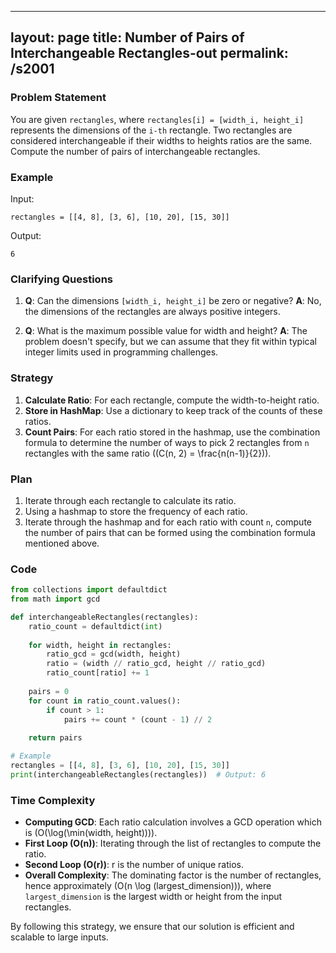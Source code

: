 
---
layout: page
title:  Number of Pairs of Interchangeable Rectangles-out
permalink: /s2001
---

### Problem Statement
You are given `rectangles`, where `rectangles[i] = [width_i, height_i]` represents the dimensions of the `i-th` rectangle. Two rectangles are considered interchangeable if their widths to heights ratios are the same. Compute the number of pairs of interchangeable rectangles.

### Example
Input:
```
rectangles = [[4, 8], [3, 6], [10, 20], [15, 30]]
```
Output:
```
6
```

### Clarifying Questions
1. **Q**: Can the dimensions `[width_i, height_i]` be zero or negative?
   **A**: No, the dimensions of the rectangles are always positive integers.
   
2. **Q**: What is the maximum possible value for width and height?
   **A**: The problem doesn't specify, but we can assume that they fit within typical integer limits used in programming challenges.

### Strategy
1. **Calculate Ratio**: For each rectangle, compute the width-to-height ratio.
2. **Store in HashMap**: Use a dictionary to keep track of the counts of these ratios.
3. **Count Pairs**: For each ratio stored in the hashmap, use the combination formula to determine the number of ways to pick 2 rectangles from `n` rectangles with the same ratio (\(C(n, 2) = \frac{n(n-1)}{2}\)).

### Plan
1. Iterate through each rectangle to calculate its ratio.
2. Using a hashmap to store the frequency of each ratio.
3. Iterate through the hashmap and for each ratio with count `n`, compute the number of pairs that can be formed using the combination formula mentioned above.

### Code
```python
from collections import defaultdict
from math import gcd

def interchangeableRectangles(rectangles):
    ratio_count = defaultdict(int)
    
    for width, height in rectangles:
        ratio_gcd = gcd(width, height)
        ratio = (width // ratio_gcd, height // ratio_gcd)
        ratio_count[ratio] += 1
    
    pairs = 0
    for count in ratio_count.values():
        if count > 1:
            pairs += count * (count - 1) // 2
    
    return pairs

# Example
rectangles = [[4, 8], [3, 6], [10, 20], [15, 30]]
print(interchangeableRectangles(rectangles))  # Output: 6
```

### Time Complexity
- **Computing GCD**: Each ratio calculation involves a GCD operation which is \(O(\log(\min(width, height)))\).
- **First Loop (O(n))**: Iterating through the list of rectangles to compute the ratio.
- **Second Loop (O(r))**: r is the number of unique ratios.
- **Overall Complexity**: The dominating factor is the number of rectangles, hence approximately \(O(n \log (largest_dimension))\), where `largest_dimension` is the largest width or height from the input rectangles.

By following this strategy, we ensure that our solution is efficient and scalable to large inputs.